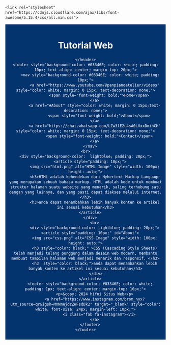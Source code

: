 <!DOCTYPE html>
<html lang="en">
<head>
    <meta charset="UTF-8">
    <meta name="viewport" content="width=device-width, initial-scale=1.0">
    <title>praktek</title>

    <link rel="stylesheet" href="https://cdnjs.cloudflare.com/ajax/libs/font-awesome/5.15.4/css/all.min.css">
</head>
<body>
    <div>
    <header style="background-color: #03346E; color: white; padding: 10px; text-align: center;">
        <h1>Tutorial Web</h1>
        
    </header>
    <footer style="background-color: #03346E; color: white; padding: 10px; text-align: center; margin-top: 20px;">
        <nav style="background-color: #03346E; color: white; padding: 10px;">
            <a href="https://www.youtube.com/@panpianoatelier/videos" style="color: white; margin: 0 15px; text-decoration: none;">
                <span style="font-weight: bold;">Home</span>
            </a>
            <a href="#About" style="color: white; margin: 0 15px;text-decoration: none;">
                <span style="font-weight: bold;">About</span>
            </a>
            <a href="https://chat.whatsapp.com/LZw3lE2u4sA0LVxxDmihCH" style="color: white; margin: 0 15px; text-decoration: none;">
                <span style="font-weight: bold;">Contact</span>
            </a>
        </nav>
    <br>
    <div style="background-color:  lightblue; padding: 20px;">
        <article style="padding: 10px;">
            <img src="html.png" alt="HTML Image" style="width: 100px; height: auto;">
            <h3>HTML adalah kehendekan dari Hyhertext Markup Language yang merupakan sebuah bahasa markup. HTML adalah kode untuk membuat struktur halaman suatu website yang menarik, saling terhubung satu dengan yang lainnya, dan yang pasti dapat diakses melalui internet. </h3>
            <h3>anda dapat menambahkan lebih banyak konten ke artikel ini sesuai kebutuhan</h3>
        </article>
        </div>
            <br>
            <div style="background-color: lightblue; padding: 20px;">
        <article style="padding: 10px;" id="About">
            <img src="css.png" alt="CSS Image" style="width: 100px; height: auto;">
            <h3 style="color: black;" >CSS (Cascading Style Sheets) telah menjadi tulang punggung dalam desain web modern, membantu membuat tampilan halaman web menjadi menarik dan responsif. </h3>
            <h3  style="color: black;">anda dapat menambahkan lebih banyak konten ke artikel ini sesuai kebutuhan</h3>
             </div>
        </article>
        <footer style="background-color: #03346E; color: white; padding: 1px; text-align: center; margin-top: 10px;">
            <p>&copy; 2024 hifni Situs Web</p>
            <a href="https://www.instagram.com/brom_nyx?utm_source=qr&igsh=MnNmejdzZWFsdDk2" target="_blank" style="color: white; font-size: 24px; margin-left: 10px;">
                <i class="fab fa-instagram"></i>
            </a>
        </footer>
    </footer>
</body>
</html>
